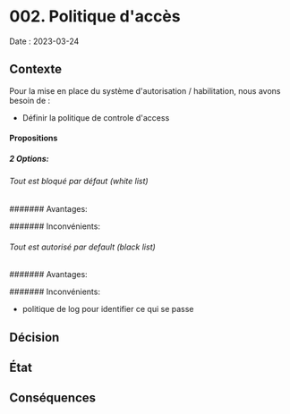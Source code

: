 # 002. Politique d'accès

Date : 2023-03-24

## Contexte

Pour la mise en place du système d'autorisation / habilitation, nous avons besoin de :

- Définir la politique de controle d'access

#### Propositions

##### 2 Options:
###### Tout est bloqué par défaut (white list)
####### Avantages:

####### Inconvénients:

###### Tout est autorisé par default (black list)
####### Avantages:

####### Inconvénients:
- politique de log pour identifier ce qui se passe


## Décision

## État


## Conséquences

